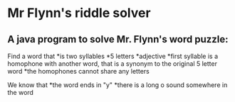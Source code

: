 # Mr Flynn's riddle solver

## A java program to solve Mr. Flynn's word puzzle: ##

Find a word that
*is two syllables
*5 letters
*adjective
*first syllable is a homophone with another word, that is a synonym to the original 5 letter word
*the homophones cannot share any letters

We know that
*the word ends in "y"
*there is a long o sound somewhere in the word
